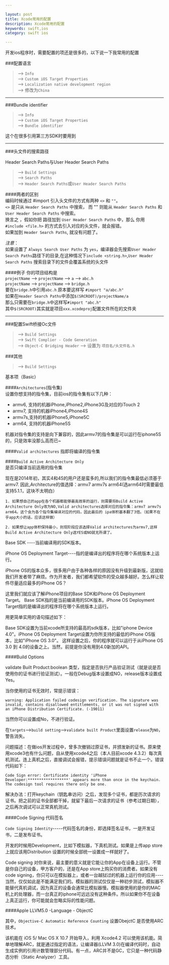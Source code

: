 ```yaml
---

layout: post
title: Xcode常用的配置
description: Xcode常用的配置
keywords: swift,ios
category: swift ios

---
```


开发ios程序时，需要配置的项还是很多的，以下说一下我常用的配置

###配置语言

> --> `Info`  
> --> `Custom iOS Target Properties`  
> --> `Localization native development region `  
> --> 修改为`China`

------
###Bundle identifier

> --> `Info`  
> --> `Custom iOS Target Properties`  
> --> `Bundle identifier`  

这个在很多引用第三方SDK时要用到

------
###头文件的搜索路径

Header Search Paths与User Header Search Paths
> --> `Build Settings`  
> --> `Search Paths`  
> --> `Header Search Paths`或`User Header Search Paths`

####两者的区别  
编码时候通过 #import 引入头文件的方式有两种 `<>` 和 `""`。  
`<>` 是只从 `Header Search Paths` 中搜索， 而 "" 则能从  `Header Search Paths` 和  `User Header Search Paths` 中搜索。  
换言之 ，假如你把 路径加到  `User Header Search Paths` 中，那么 你用 `#include <file.h>` 的方式去引入对应的头文件，就会报错。  
如果加到  `Header Search Paths`,  就没有问题了。 


*注意*：  
如果设置了 `Always Search User Paths` 为 `yes`，编译器会先搜索`User Header Search Paths`路径下的目录,在这种情况下`include <string.h>`,`User Header Search Paths` 搜索目录下的文件会覆盖系统的头文件


####例子
你的项目结构是   
`projectName` --> `projectName` --> `a` --> `abc.h`  
`projectName` --> `projectName` --> `bridge.h`  
要在`bridge.h`中引用`abc.h` 原本要这样写 `#import "a/abc.h"`  
如果在`Header Search Paths`中添加`$(SRCROOT)/projectName/a`  
那么只需要在`bridge.h`中这样写`#import "abc.h"`  
其中`$(SRCROOT)`其实就是项目`xxx.xcodeproj`配置文件所在的文件夹

------
###配置Swift桥接Oc文件
> --> `Build Settings`  
> --> `Swift Complier - Code Generation`  
> --> `Object-C Bridging Header`
> --> 设置为 `项目名/头文件名.h`

###其他
> --> `Build Settings` 

基本项（Basic）

####`Architectures`(指令集)  
设置你想支持的指令集，目前ios的指令集有以下几种：

+ armv6,  支持的机器iPhone,iPhone2,iPhone3G及对应的iTouch 2
+ armv7,  支持的机器iPhone4,iPhone4S
+ armv7s,支持的机器iPhone5,iPhone5C
+ arm64, 支持的机器iPhone5S

机器对指令集的支持是向下兼容的，因此armv7的指令集是可以运行在iphone5S的，只是效率没那么高而已~

####`Valid architectures` 
指即将编译的指令集

####`Build Active Architecture Only`  
是否只编译当前适用的指令集  

现在是2014年初，其实4和4S的用户还是蛮多的,所以我们的指令集最低必须基于armv7. 因此,Architecture的值选择：armv7 armv7s arm64(选arm64时需要最低支持5.1.1，这块不太明白）

    1. 如果想自己的app在各个机器都能够最高效率的运行，则需要将Build Active Architecture Only改为NO,Valid architectures选择对应的指令集：armv7 armv7s arm64。这个会为各个指令集编译对应的代码，因此最后的 ipa体积基本翻了3倍。（如果不在乎app大小的话，应该这样做）  

    2. 如果想让app体积保持最小，则现阶段应该选择Valid architectures为armv7,这样Build Active Architecture Only选YES或NO就无所谓了。


Base SDK ----当前编译用的SDK版本。

iPhone OS Deployment Target----指的是编译出的程序将在哪个系统版本上运行。

iPhone OS的版本众多，很多用户由于各种各样的原因没有升级到最新版，这就给我们开发者带了麻烦。作为开发者，我们都希望软件的受众越多越好。怎么样让软件尽量适应最多的iPhone OS？

这里我们就应该了解iPhone项目的Base SDK和iPhone OS Deployment Target。 Base SDK指的是当前编译用的SDK版本。iPhone OS Deployment Target指的是编译出的程序将在哪个系统版本上运行。

用更简单实用的语句描述如下：

Base SDK设置为当前xcode所支持的最高的sdk版本，比如"iphone Device 4.0"。iPhone OS Deployment Target设置为你所支持的最低的iPhone OS版本，比如"iPhone OS 3.0"。 
这样设置之后，你的程序就可以运行于从iPhone OS 3.0 到 4.0的设备之上。当然，前提是你没有用到4.0新加的API。

####Build Options

validate Built Product:boolean 类型，指定是否执行产品验证测试（就是说是否使用你的证书进行验证测试）。一般在Debug版本设置成NO，release版本设置成Yes。

当你使用的证书无效时，常提示错误：

	warning: Application failed codesign verification. The signature was invalid, contains disallowed entitlements, or it was not signed with an iPhone Distribution Certificate. (-19011)

当然你可以设置成No，不进行验证。

在`targets`-->`build setting`-->`validate built Product`里面设置`release`为`NO`，警告消失。

问题描述：在做ios开发过程中，曾多次撤销过原证书，并颁发新的证书。原来使用xcode3也有什么问题，自从使用xcode4之后（本人目前xcode 4.3.2）每次真机测试。连上真机之后，直接调试会报错，提示错误问题就是证书不止一个。错误代码如下：

	Code Sign error: Certificate identity 'iPhone Developer:******************' appears more than once in the keychain. The codesign tool requires there only be one.

解决办法：打开keychain（钥匙串访问）之后，发现多个证书，都是历次请求的证书。把之前的证书全部都干掉，就留下最后一次请求的证书（参考过期日期），之后再次调试可以正常真机测试。

####Code Signing 代码签名

`Code Signing Identity`-----代码签名的身份，即选择签名证书，一是开发证书，二是发布证书。

开发的时候用Development，比如下模拟器，下真机测试。如果是上传app store 上就应该用Distribution 设置的时候全部统一设置成一样就好了。

Code signing 对你来说，最主要的意义就是它能让你的App在设备上运行。不管是你自己的设备，甲方客户的，还是在App store上购买你的消费者。如果没有code signing，你只可以在模拟器上，或者一台越狱过的机器上运行你的应用----当然，仅仅如此是不能满足我们的。模拟器的测试仅仅是一种初步测试，模拟器不能替代真机调试，因为真正的设备会通常比模拟器慢。模拟器使用的是你的MAC机上的处理器，而一台真正的iphone可远远没有这种条件。所以如果你不在设备上真正运行，你可能就会忽略实际的性能问题。

####Apple LLVM5.0 -Language - ObjectC

其中，`Objective-C Automatic Reference Counting` 设置ObejctC 是否使用ARC技术。

该机能在 iOS 5/ Mac OS X 10.7 开始导入，利用 Xcode4.2 可以使用该机能。简单地理解ARC，就是通过指定的语法，让编译器(LLVM 3.0)在编译代码时，自动生成实例的引用计数管理部分代码。有一点，ARC并不是GC，它只是一种代码静态分析（Static Analyzer）工具。



